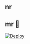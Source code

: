 ## nr

## mr 📮</h4>
[![Deploy](https://www.herokucdn.com/deploy/button.svg)](https://heroku.com/deploy?template=https://github.com/Abhijayjack/spmz)

